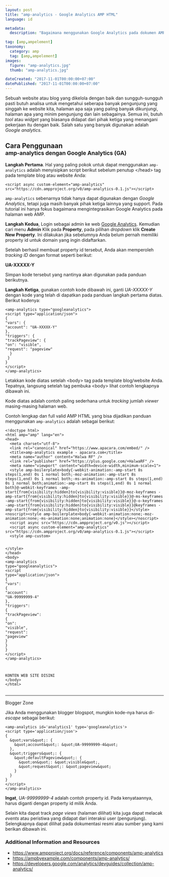 ```yaml
---
layout: post
title: "amp-analytics - Google Analytics AMP HTML"
language: id

metadata:
  description: "Bagaimana menggunakan Google Analytics pada dokumen AMP HTML. Setup mudah dari awal hingga akhir tutorial belajar memasang dan menggunakan amp-analytics"

tag: [amp,ampelement]
taxonomy:
  category: amp
  tag: [amp,ampelement]
images:
  figure: "amp-analytics.jpg"
  thumb: "amp-analytics.jpg"

dateCreated: "2017-11-01T00:00:00+07:00"
datePublished: "2017-11-01T00:00:00+07:00"
---
```

<p>Sebuah website atau blog yang dikelola dengan baik dan sungguh-sungguh pasti butuh analisa untuk mengetahui seberapa banyak pengunjung yang singgah ke website kita, halaman apa saja yang paling banyak dikunjungi, halaman apa yang minim pengunjung dan lain sebagainya. Semua ini, butuh <em>tool</em> atau <em>widget</em> yang biasanya didapat dari pihak ketiga yang menangani pekerjaan itu dengan baik. Salah satu yang banyak digunakan adalah <em>Google analytics</em>.</p>

<h2 class="title-sub bd-primary bd-left bd-left-only">Cara Penggunaan
<br><small>amp-analytics dengan Google Analytics (GA)</small>
</h2>
<p><strong>Langkah Pertama</strong>. Hal yang paling pokok untuk dapat menggunakan <code>amp-analytics</code> adalah menyisipkan script berikut sebelum penutup &lt;/head&gt; tag pada template blog atau website Anda:</p>
<div class="icard">
  <div class="icard-body icode itheme">
<pre class="prettyprint highlight language-markup"><code class="inline  language-markup"><span class="token tag"><span class="token tag"><span class="token punctuation">&lt;</span>script</span> <span class="token attr-name">async</span> <span class="token attr-name">custom-element</span><span class="token attr-value"><span class="token punctuation">=</span><span class="token punctuation">"</span>amp-analytics<span class="token punctuation">"</span></span> <span class="token attr-name">src</span><span class="token attr-value"><span class="token punctuation">=</span><span class="token punctuation">"</span>https://cdn.ampproject.org/v0/amp-analytics-0.1.js<span class="token punctuation">"</span></span><span class="token punctuation">&gt;</span></span><span class="token script language-javascript"></span><span class="token tag"><span class="token tag"><span class="token punctuation">&lt;/</span>script</span><span class="token punctuation">&gt;</span></span></code>
</pre>
  </div>
</div>
<p><code>amp-analytics</code> sebenarnya tidak hanya dapat digunakan dengan <em>Google Analytics</em>, tetapi juga masih banyak pihak ketiga lainnya yang support. Pada tutorial ini hanya fokus bagaimana mengintegrasikan Google Analytics pada halaman web AMP.</p>

<p><strong>Langkah Kedua</strong>, Login sebagai admin ke web <a href="https://analytics.google.com/" target="_blank" rel="nofollow">Google Analytics</a>. Kemudian cari menu <strong>Admin</strong> Klik pada <strong>Property</strong>, pada pilihan <em>dropdown</em> klik <strong>Create New Property</strong>. Ini dilakukan jika sebelumnya Anda belum pernah memiliki property id untuk domain yang ingin didaftarkan.</p>

<p>Setelah berhasil membuat property id tersebut, Anda akan memperoleh <em>tracking ID</em> dengan format seperti berikut:</p>
<p><strong>UA-XXXXX-Y</strong></p>

<p>Simpan kode tersebut yang nantinya akan digunakan pada panduan berikutnya.</p>
<p><strong>Langkah Ketiga</strong>, gunakan contoh kode dibawah ini, ganti <em>UA-XXXXX-Y</em> dengan kode yang telah di dapatkan pada panduan langkah pertama diatas. Berikut kodenya:</p>
<div class="icard">
  <div class="icard-body icode itheme">
<pre class="prettyprint highlight language-markup"><code class="inline  language-markup"><span class="token tag"><span class="token tag"><span class="token punctuation">&lt;</span>amp-analytics</span> <span class="token attr-name">type</span><span class="token attr-value"><span class="token punctuation">=</span><span class="token punctuation">"</span>googleanalytics<span class="token punctuation">"</span></span><span class="token punctuation">&gt;</span></span>
<span class="token tag"><span class="token tag"><span class="token punctuation">&lt;</span>script</span> <span class="token attr-name">type</span><span class="token attr-value"><span class="token punctuation">=</span><span class="token punctuation">"</span>application/json<span class="token punctuation">"</span></span><span class="token punctuation">&gt;</span></span><span class="token script language-javascript">
<span class="token punctuation">{</span>
<span class="token string">"vars"</span><span class="token punctuation">:</span> <span class="token punctuation">{</span>
<span class="token string">"account"</span><span class="token punctuation">:</span> <span class="token string">"UA-XXXXX-Y"</span>
<span class="token punctuation">}</span><span class="token punctuation">,</span>
<span class="token string">"triggers"</span><span class="token punctuation">:</span> <span class="token punctuation">{</span>
<span class="token string">"trackPageview"</span><span class="token punctuation">:</span> <span class="token punctuation">{</span>
<span class="token string">"on"</span><span class="token punctuation">:</span> <span class="token string">"visible"</span><span class="token punctuation">,</span>
<span class="token string">"request"</span><span class="token punctuation">:</span> <span class="token string">"pageview"</span>
  <span class="token punctuation">}</span>
 <span class="token punctuation">}</span>
<span class="token punctuation">}</span>
</span><span class="token tag"><span class="token tag"><span class="token punctuation">&lt;/</span>script</span><span class="token punctuation">&gt;</span></span>
<span class="token tag"><span class="token tag"><span class="token punctuation">&lt;/</span>amp-analytics</span><span class="token punctuation">&gt;</span></span></code>
</pre>
  </div>
</div>
<p>Letakkan kode diatas setelah &lt;body&gt; tag pada template blog/website Anda. Tepatnya, langsung setelah tag pembuka &lt;body&gt; lihat contoh lengkapnya dibawah ini.</p>
<p>Kode diatas adalah contoh paling sederhana untuk <em>tracking</em> jumlah <em>viewer</em> masing-masing halaman web.</p>
<p>Contoh lengkap dan full valid AMP HTML yang bisa dijadikan panduan menggunakan <code>amp-analytics</code> adalah sebagai berikut:</p>
<div class="icard">
  <div class="icard-body icode itheme">
<pre class="prettyprint highlight max-height language-markup"><code class="inline  language-markup"><span class="token doctype">&lt;!doctype html&gt;</span>
<span class="token tag"><span class="token tag"><span class="token punctuation">&lt;</span>html</span> <span class="token attr-name">amp</span><span class="token attr-value"><span class="token punctuation">=</span><span class="token punctuation">"</span>amp<span class="token punctuation">"</span></span> <span class="token attr-name">lang</span><span class="token attr-value"><span class="token punctuation">=</span><span class="token punctuation">"</span>en<span class="token punctuation">"</span></span><span class="token punctuation">&gt;</span></span>
<span class="token tag"><span class="token tag"><span class="token punctuation">&lt;</span>head</span><span class="token punctuation">&gt;</span></span>
  <span class="token tag"><span class="token tag"><span class="token punctuation">&lt;</span>meta</span> <span class="token attr-name">charset</span><span class="token attr-value"><span class="token punctuation">=</span><span class="token punctuation">"</span>utf-8<span class="token punctuation">"</span></span><span class="token punctuation">&gt;</span></span>
  <span class="token tag"><span class="token tag"><span class="token punctuation">&lt;</span>link</span> <span class="token attr-name">rel</span><span class="token attr-value"><span class="token punctuation">=</span><span class="token punctuation">"</span>canonical<span class="token punctuation">"</span></span> <span class="token attr-name">href</span><span class="token attr-value"><span class="token punctuation">=</span><span class="token punctuation">"</span>https://www.apacara.com/embed/<span class="token punctuation">"</span></span> <span class="token punctuation">/&gt;</span></span>
  <span class="token tag"><span class="token tag"><span class="token punctuation">&lt;</span>title</span><span class="token punctuation">&gt;</span></span>amp-analytics example - apacara.com<span class="token tag"><span class="token tag"><span class="token punctuation">&lt;/</span>title</span><span class="token punctuation">&gt;</span></span>
  <span class="token tag"><span class="token tag"><span class="token punctuation">&lt;</span>meta</span> <span class="token attr-name">name</span><span class="token attr-value"><span class="token punctuation">=</span><span class="token punctuation">"</span>author<span class="token punctuation">"</span></span> <span class="token attr-name">content</span><span class="token attr-value"><span class="token punctuation">=</span><span class="token punctuation">"</span>Halwa RF<span class="token punctuation">"</span></span> <span class="token punctuation">/&gt;</span></span>
  <span class="token tag"><span class="token tag"><span class="token punctuation">&lt;</span>link</span> <span class="token attr-name">rel</span><span class="token attr-value"><span class="token punctuation">=</span><span class="token punctuation">"</span>publisher<span class="token punctuation">"</span></span> <span class="token attr-name">href</span><span class="token attr-value"><span class="token punctuation">=</span><span class="token punctuation">"</span>https://plus.google.com/+HalwaRF<span class="token punctuation">"</span></span> <span class="token punctuation">/&gt;</span></span>
  <span class="token tag"><span class="token tag"><span class="token punctuation">&lt;</span>meta</span> <span class="token attr-name">name</span><span class="token attr-value"><span class="token punctuation">=</span><span class="token punctuation">"</span>viewport<span class="token punctuation">"</span></span> <span class="token attr-name">content</span><span class="token attr-value"><span class="token punctuation">=</span><span class="token punctuation">"</span>width<span class="token punctuation">=</span>device-width,minimum-scale<span class="token punctuation">=</span>1<span class="token punctuation">"</span></span><span class="token punctuation">&gt;</span></span>
  <span class="token tag"><span class="token tag"><span class="token punctuation">&lt;</span>style</span> <span class="token attr-name">amp-boilerplate</span><span class="token punctuation">&gt;</span></span><span class="token style language-css"><span class="token selector">body</span><span class="token punctuation">{</span><span class="token property">-webkit-animation</span><span class="token punctuation">:</span>-amp-start 8s <span class="token function">steps</span><span class="token punctuation">(</span>1,end<span class="token punctuation">)</span> 0s 1 normal both<span class="token punctuation">;</span><span class="token property">-moz-animation</span><span class="token punctuation">:</span>-amp-start 8s <span class="token function">steps</span><span class="token punctuation">(</span>1,end<span class="token punctuation">)</span> 0s 1 normal both<span class="token punctuation">;</span><span class="token property">-ms-animation</span><span class="token punctuation">:</span>-amp-start 8s <span class="token function">steps</span><span class="token punctuation">(</span>1,end<span class="token punctuation">)</span> 0s 1 normal both<span class="token punctuation">;</span><span class="token property">animation</span><span class="token punctuation">:</span>-amp-start 8s <span class="token function">steps</span><span class="token punctuation">(</span>1,end<span class="token punctuation">)</span> 0s 1 normal both<span class="token punctuation">}</span><span class="token atrule"><span class="token rule">@-webkit-keyframes</span> -amp-start</span><span class="token punctuation">{</span><span class="token selector">from</span><span class="token punctuation">{</span><span class="token property">visibility</span><span class="token punctuation">:</span>hidden<span class="token punctuation">}</span><span class="token selector">to</span><span class="token punctuation">{</span><span class="token property">visibility</span><span class="token punctuation">:</span>visible<span class="token punctuation">}</span><span class="token punctuation">}</span><span class="token atrule"><span class="token rule">@-moz-keyframes</span> -amp-start</span><span class="token punctuation">{</span><span class="token selector">from</span><span class="token punctuation">{</span><span class="token property">visibility</span><span class="token punctuation">:</span>hidden<span class="token punctuation">}</span><span class="token selector">to</span><span class="token punctuation">{</span><span class="token property">visibility</span><span class="token punctuation">:</span>visible<span class="token punctuation">}</span><span class="token punctuation">}</span><span class="token atrule"><span class="token rule">@-ms-keyframes</span> -amp-start</span><span class="token punctuation">{</span><span class="token selector">from</span><span class="token punctuation">{</span><span class="token property">visibility</span><span class="token punctuation">:</span>hidden<span class="token punctuation">}</span><span class="token selector">to</span><span class="token punctuation">{</span><span class="token property">visibility</span><span class="token punctuation">:</span>visible<span class="token punctuation">}</span><span class="token punctuation">}</span><span class="token atrule"><span class="token rule">@-o-keyframes</span> -amp-start</span><span class="token punctuation">{</span><span class="token selector">from</span><span class="token punctuation">{</span><span class="token property">visibility</span><span class="token punctuation">:</span>hidden<span class="token punctuation">}</span><span class="token selector">to</span><span class="token punctuation">{</span><span class="token property">visibility</span><span class="token punctuation">:</span>visible<span class="token punctuation">}</span><span class="token punctuation">}</span><span class="token atrule"><span class="token rule">@keyframes</span> -amp-start</span><span class="token punctuation">{</span><span class="token selector">from</span><span class="token punctuation">{</span><span class="token property">visibility</span><span class="token punctuation">:</span>hidden<span class="token punctuation">}</span><span class="token selector">to</span><span class="token punctuation">{</span><span class="token property">visibility</span><span class="token punctuation">:</span>visible<span class="token punctuation">}</span><span class="token punctuation">}</span></span><span class="token tag"><span class="token tag"><span class="token punctuation">&lt;/</span>style</span><span class="token punctuation">&gt;</span></span><span class="token tag"><span class="token tag"><span class="token punctuation">&lt;</span>noscript</span><span class="token punctuation">&gt;</span></span><span class="token tag"><span class="token tag"><span class="token punctuation">&lt;</span>style</span> <span class="token attr-name">amp-boilerplate</span><span class="token punctuation">&gt;</span></span><span class="token style language-css"><span class="token selector">body</span><span class="token punctuation">{</span><span class="token property">-webkit-animation</span><span class="token punctuation">:</span>none<span class="token punctuation">;</span><span class="token property">-moz-animation</span><span class="token punctuation">:</span>none<span class="token punctuation">;</span><span class="token property">-ms-animation</span><span class="token punctuation">:</span>none<span class="token punctuation">;</span><span class="token property">animation</span><span class="token punctuation">:</span>none<span class="token punctuation">}</span></span><span class="token tag"><span class="token tag"><span class="token punctuation">&lt;/</span>style</span><span class="token punctuation">&gt;</span></span><span class="token tag"><span class="token tag"><span class="token punctuation">&lt;/</span>noscript</span><span class="token punctuation">&gt;</span></span>
  <span class="token tag"><span class="token tag"><span class="token punctuation">&lt;</span>script</span> <span class="token attr-name">async</span> <span class="token attr-name">src</span><span class="token attr-value"><span class="token punctuation">=</span><span class="token punctuation">"</span>https://cdn.ampproject.org/v0.js<span class="token punctuation">"</span></span><span class="token punctuation">&gt;</span></span><span class="token script language-javascript"></span><span class="token tag"><span class="token tag"><span class="token punctuation">&lt;/</span>script</span><span class="token punctuation">&gt;</span></span>
  <span class="token tag"><span class="token tag"><span class="token punctuation">&lt;</span>script</span> <span class="token attr-name">async</span> <span class="token attr-name">custom-element</span><span class="token attr-value"><span class="token punctuation">=</span><span class="token punctuation">"</span>amp-analytics<span class="token punctuation">"</span></span> <span class="token attr-name">src</span><span class="token attr-value"><span class="token punctuation">=</span><span class="token punctuation">"</span>https://cdn.ampproject.org/v0/amp-analytics-0.1.js<span class="token punctuation">"</span></span><span class="token punctuation">&gt;</span></span><span class="token script language-javascript"></span><span class="token tag"><span class="token tag"><span class="token punctuation">&lt;/</span>script</span><span class="token punctuation">&gt;</span></span>
  <span class="token tag"><span class="token tag"><span class="token punctuation">&lt;</span>style</span> <span class="token attr-name">amp-custom</span><span class="token punctuation">&gt;</span></span><span class="token style language-css">

  </span><span class="token tag"><span class="token tag"><span class="token punctuation">&lt;/</span>style</span><span class="token punctuation">&gt;</span></span>
<span class="token tag"><span class="token tag"><span class="token punctuation">&lt;/</span>head</span><span class="token punctuation">&gt;</span></span>
<span class="token tag"><span class="token tag"><span class="token punctuation">&lt;</span>body</span><span class="token punctuation">&gt;</span></span>
  <span class="token tag"><span class="token tag"><span class="token punctuation">&lt;</span>amp-analytics</span> <span class="token attr-name">type</span><span class="token attr-value"><span class="token punctuation">=</span><span class="token punctuation">"</span>googleanalytics<span class="token punctuation">"</span></span><span class="token punctuation">&gt;</span></span>
  <span class="token tag"><span class="token tag"><span class="token punctuation">&lt;</span>script</span> <span class="token attr-name">type</span><span class="token attr-value"><span class="token punctuation">=</span><span class="token punctuation">"</span>application/json<span class="token punctuation">"</span></span><span class="token punctuation">&gt;</span></span><span class="token script language-javascript">
  <span class="token punctuation">{</span>
  <span class="token string">"vars"</span><span class="token punctuation">:</span> <span class="token punctuation">{</span>
  <span class="token string">"account"</span><span class="token punctuation">:</span> <span class="token string">"UA-99999999-4"</span>
  <span class="token punctuation">}</span><span class="token punctuation">,</span>
  <span class="token string">"triggers"</span><span class="token punctuation">:</span> <span class="token punctuation">{</span>
  <span class="token string">"trackPageview"</span><span class="token punctuation">:</span> <span class="token punctuation">{</span>
  <span class="token string">"on"</span><span class="token punctuation">:</span> <span class="token string">"visible"</span><span class="token punctuation">,</span>
  <span class="token string">"request"</span><span class="token punctuation">:</span> <span class="token string">"pageview"</span>
    <span class="token punctuation">}</span>
   <span class="token punctuation">}</span>
  <span class="token punctuation">}</span>
  </span><span class="token tag"><span class="token tag"><span class="token punctuation">&lt;/</span>script</span><span class="token punctuation">&gt;</span></span>
  <span class="token tag"><span class="token tag"><span class="token punctuation">&lt;/</span>amp-analytics</span><span class="token punctuation">&gt;</span></span>

KONTEN WEB SITE DISINI
<span class="token tag"><span class="token tag"><span class="token punctuation">&lt;/</span>body</span><span class="token punctuation">&gt;</span></span>
<span class="token tag"><span class="token tag"><span class="token punctuation">&lt;/</span>html</span><span class="token punctuation">&gt;</span></span></code>
</pre>
  </div>
</div>

<!-- HR =*=*=*=*=*=*=*=*=*=*=*=*=*=*=*=*=*=*=* -->
<hr>
<!-- *=*=*=*=*=*=*=*=*=*=*=*=*=*=*=*=*=*=*=*=* -->

<div class="icard bg-gr3 bd-primary bd-top bd-top-only">
  <div class="icard-heading clearfix bg-pi3">
    <div class="icard-bar">
      <div class="icard-bar-left pull-left">
        <i class="fa fa-blogger" aria-hidden="true"></i>
       <span>Blogger Zone</span>
      </div>
    </div>
  </div>

  <div class="icard-body icode itheme">
    <p>Jika Anda menggunakan blogger blogspot, mungkin kode-nya harus di-<em>escape</em> sebagai berikut:</p>
<!-- icard -->
<div class="icard">
  <div class="icard-body icode itheme">
<pre class="prettyprint highlight language-markup"><code class="inline  language-markup"><span class="token tag"><span class="token tag"><span class="token punctuation">&lt;</span>amp-analytics</span> <span class="token attr-name">id</span><span class="token attr-value"><span class="token punctuation">=</span><span class="token punctuation">'</span>analytics1<span class="token punctuation">'</span></span> <span class="token attr-name">type</span><span class="token attr-value"><span class="token punctuation">=</span><span class="token punctuation">'</span>googleanalytics<span class="token punctuation">'</span></span><span class="token punctuation">&gt;</span></span>
<span class="token tag"><span class="token tag"><span class="token punctuation">&lt;</span>script</span> <span class="token attr-name">type</span><span class="token attr-value"><span class="token punctuation">=</span><span class="token punctuation">'</span>application/json<span class="token punctuation">'</span></span><span class="token punctuation">&gt;</span></span><span class="token script language-javascript">
<span class="token punctuation">{</span>
  <span class="token operator">&amp;</span>quot<span class="token punctuation">;</span>vars<span class="token operator">&amp;</span>quot<span class="token punctuation">;</span><span class="token punctuation">:</span> <span class="token punctuation">{</span>
    <span class="token operator">&amp;</span>quot<span class="token punctuation">;</span>account<span class="token operator">&amp;</span>quot<span class="token punctuation">;</span><span class="token punctuation">:</span> <span class="token operator">&amp;</span>quot<span class="token punctuation">;</span>UA<span class="token number">-99999999</span><span class="token operator">-</span><span class="token number">4</span><span class="token operator">&amp;</span>quot<span class="token punctuation">;</span>
  <span class="token punctuation">}</span><span class="token punctuation">,</span>
  <span class="token operator">&amp;</span>quot<span class="token punctuation">;</span>triggers<span class="token operator">&amp;</span>quot<span class="token punctuation">;</span><span class="token punctuation">:</span> <span class="token punctuation">{</span>
    <span class="token operator">&amp;</span>quot<span class="token punctuation">;</span>defaultPageview<span class="token operator">&amp;</span>quot<span class="token punctuation">;</span><span class="token punctuation">:</span> <span class="token punctuation">{</span>
      <span class="token operator">&amp;</span>quot<span class="token punctuation">;</span>on<span class="token operator">&amp;</span>quot<span class="token punctuation">;</span><span class="token punctuation">:</span> <span class="token operator">&amp;</span>quot<span class="token punctuation">;</span>visible<span class="token operator">&amp;</span>quot<span class="token punctuation">;</span><span class="token punctuation">,</span>
      <span class="token operator">&amp;</span>quot<span class="token punctuation">;</span>request<span class="token operator">&amp;</span>quot<span class="token punctuation">;</span><span class="token punctuation">:</span> <span class="token operator">&amp;</span>quot<span class="token punctuation">;</span>pageview<span class="token operator">&amp;</span>quot<span class="token punctuation">;</span>
    <span class="token punctuation">}</span>
  <span class="token punctuation">}</span>
<span class="token punctuation">}</span>
</span><span class="token tag"><span class="token tag"><span class="token punctuation">&lt;/</span>script</span><span class="token punctuation">&gt;</span></span>
<span class="token tag"><span class="token tag"><span class="token punctuation">&lt;/</span>amp-analytics</span><span class="token punctuation">&gt;</span></span></code>
</pre>
  </div>
</div>
  </div>
  <div class="icard-footer clearfix bg-gr2 icode itheme">
<!-- icard -->

  </div>
</div>

<p><strong>Ingat</strong>, <em>UA-99999999-4</em> adalah contoh property id. Pada kenyataannya, harus diganti dengan property id milik Anda.</p>

<p>Selain kita dapat track <em>page views</em> (halaman dilihat) kita juga dapat melacak <em>events</em> atau peristiwa yang didapat dari interaksi user (pengunjung). Selengkapnya dapat dilihat pada dokumentasi resmi atau sumber yang kami berikan dibawah ini.</p>

<h3>Additional Information and Resources</h3>
<div class="sources bg-gr3 bordered p-space-v">
  <ul>
    <li><a rel="nofollow" href="https://www.ampproject.org/docs/reference/components/amp-analytics" target="_blank" class="text-muted">https://www.ampproject.org/docs/reference/components/amp-analytics</a></li>
    <li><a rel="nofollow" href="https://ampbyexample.com/components/amp-analytics/" target="_blank" class="text-muted">https://ampbyexample.com/components/amp-analytics/</a></li>
    <li><a rel="nofollow" href="https://developers.google.com/analytics/devguides/collection/amp-analytics/" target="_blank" class="text-muted">https://developers.google.com/analytics/devguides/collection/amp-analytics/</a></li>
  </ul>
</div>